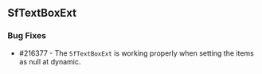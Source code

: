 ## SfTextBoxExt

### Bug Fixes

* \#216377 - The `SfTextBoxExt` is working properly when setting the items as null at dynamic.

